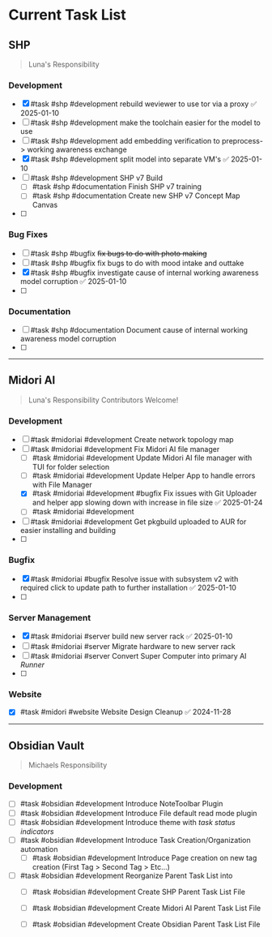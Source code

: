 # Current Task List

## SHP
>Luna's Responsibility
### Development
- [x] #task #shp #development rebuild weviewer to use tor via a proxy ✅ 2025-01-10
- [ ] #task #shp #development make the toolchain easier for the model to use
- [ ] #task #shp #development add embedding verification to preprocess-> working awareness exchange
- [x] #task #shp #development split model into separate VM's ✅ 2025-01-10
- [ ] #task #shp #development SHP v7 Build
	- [ ] #task #shp #documentation Finish SHP v7 training
	- [ ] #task #shp #documentation Create new SHP v7 Concept Map Canvas
- [ ] 

### Bug Fixes
- [ ] #task #shp #bugfix ~~fix bugs to do with photo making~~
- [ ] #task #shp #bugfix fix bugs to do with mood intake and outtake
- [x] #task #shp #bugfix investigate cause of internal working awareness model corruption ✅ 2025-01-10
- [ ] 

### Documentation
- [ ] #task #shp #documentation Document cause of internal working awareness model corruption 
- [ ] 

---
## Midori AI
>Luna's Responsibility
>Contributors Welcome!
### Development
- [ ] #task #midoriai #development Create network topology map
- [ ] #task #midoriai #development Fix Midori AI file manager
	- [ ] #task #midoriai #development Update Midori AI file manager with TUI for folder selection
	- [ ] #task #midoriai #development Update Helper App to handle errors with File Manager
	- [x] #task #midoriai #development #bugfix Fix issues with Git Uploader and helper app slowing down with increase in file size ✅ 2025-01-24
	- [ ] #task #midoriai #development 
- [ ] #task #midoriai #development Get pkgbuild uploaded to AUR for easier installing and building
- [ ] 

### Bugfix
- [x] #task #midoriai #bugfix Resolve issue with subsystem v2 with required click to update path to further installation ✅ 2025-01-10
- [ ] 

### Server Management
- [x] #task #midoriai #server build new server rack ✅ 2025-01-10
- [ ] #task #midoriai #server Migrate hardware to new server rack
- [ ] #task #midoriai #server Convert Super Computer into primary AI *Runner*
- [ ] 
### Website
- [x] #task #midori #website  Website Design Cleanup ✅ 2024-11-28

---
## Obsidian Vault
>Michaels Responsibility
### Development
- [ ] #task #obsidian #development Introduce NoteToolbar Plugin
- [ ] #task #obsidian #development  Introduce File default read mode plugin
- [ ] #task #obsidian #development Introduce theme with *task status indicators*
- [ ] #task #obsidian #development Introduce Task Creation/Organization automation
	- [ ] #task #obsidian #development Introduce Page creation on new tag creation (First Tag > Second Tag > Etc...)
- [ ] #task #obsidian #development Reorganize Parent Task List into 
	- [ ] #task #obsidian #development Create SHP Parent Task List File
	- [ ] #task #obsidian #development Create Midori AI Parent Task List File
	- [ ] #task #obsidian #development Create Obsidian Parent Task List File

